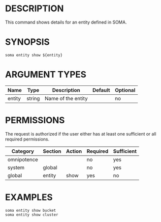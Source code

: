 # DESCRIPTION

This command shows details for an entity defined in SOMA.

# SYNOPSIS

```
soma entity show ${entity}
```

# ARGUMENT TYPES

Name | Type |     Description   | Default | Optional
 --- |  --- | ----------------- | ------- | --------
entity | string | Name of the entity | | no

# PERMISSIONS

The request is authorized if the user either has at least one
sufficient or all required permissions.

Category | Section | Action | Required | Sufficient
 ------- | ------- | ------ | -------- | ----------
omnipotence | | | no | yes
system | global | | no | yes
global | entity | show | yes | no

# EXAMPLES

```
soma entity show bucket
soma entity show cluster
```

